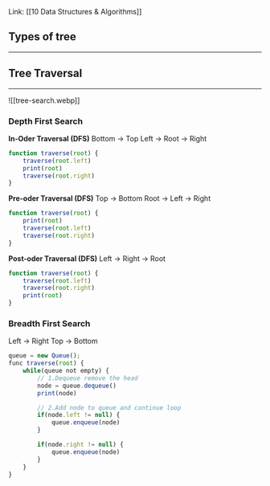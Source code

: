Link: [[10 Data Structures & Algorithms]]
## Types of tree
---

## Tree Traversal
---
![[tree-search.webp]]
### Depth First Search
**In-Oder Traversal (DFS)**
Bottom -> Top
Left -> Root -> Right
```ts
function traverse(root) {
	traverse(root.left)
	print(root)
	traverse(root.right)	
}
```

**Pre-oder Traversal (DFS)**
Top -> Bottom
Root -> Left -> Right 
```ts
function traverse(root) {
	print(root)
	traverse(root.left)
	traverse(root.right)	
}
```

**Post-oder Traversal (DFS)**
Left -> Right -> Root
```ts
function traverse(root) {
	traverse(root.left)
	traverse(root.right)	
	print(root)
}
```
### Breadth First Search
Left -> Right
Top -> Bottom
```ts
queue = new Queue();
func traverse(root) {
	while(queue not empty) {
		// 1.Dequeue remove the head
		node = queue.dequeue()
		print(node)			

		// 2.Add node to queue and continue loop
		if(node.left != null) {
			queue.enqueue(node)
		}

		if(node.right != null) {
			queue.enqueue(node)
		}
	}
}
```
